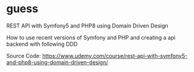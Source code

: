 # guess
REST API with Symfony5 and PHP8 using Domain Driven Design

How to use recent versions of Symfony and PHP and creating a api backend with following DDD

Source Code: https://www.udemy.com/course/rest-api-with-symfony5-and-php8-using-domain-driven-design/
